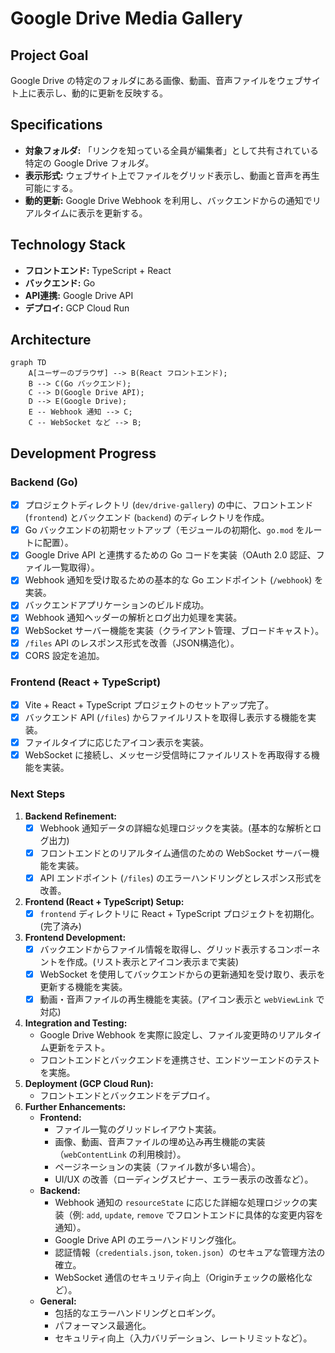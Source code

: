 # Google Drive Media Gallery

## Project Goal
Google Drive の特定のフォルダにある画像、動画、音声ファイルをウェブサイト上に表示し、動的に更新を反映する。

## Specifications

*   **対象フォルダ:** 「リンクを知っている全員が編集者」として共有されている特定の Google Drive フォルダ。
*   **表示形式:** ウェブサイト上でファイルをグリッド表示し、動画と音声を再生可能にする。
*   **動的更新:** Google Drive Webhook を利用し、バックエンドからの通知でリアルタイムに表示を更新する。

## Technology Stack

*   **フロントエンド:** TypeScript + React
*   **バックエンド:** Go
*   **API連携:** Google Drive API
*   **デプロイ:** GCP Cloud Run

## Architecture

```mermaid
graph TD
    A[ユーザーのブラウザ] --> B(React フロントエンド);
    B --> C(Go バックエンド);
    C --> D(Google Drive API);
    D --> E(Google Drive);
    E -- Webhook 通知 --> C;
    C -- WebSocket など --> B;
```

## Development Progress

### Backend (Go)
*   [x] プロジェクトディレクトリ (`dev/drive-gallery`) の中に、フロントエンド (`frontend`) とバックエンド (`backend`) のディレクトリを作成。
*   [x] Go バックエンドの初期セットアップ（モジュールの初期化、`go.mod` をルートに配置）。
*   [x] Google Drive API と連携するための Go コードを実装（OAuth 2.0 認証、ファイル一覧取得）。
*   [x] Webhook 通知を受け取るための基本的な Go エンドポイント (`/webhook`) を実装。
*   [x] バックエンドアプリケーションのビルド成功。
*   [x] Webhook 通知ヘッダーの解析とログ出力処理を実装。
*   [x] WebSocket サーバー機能を実装（クライアント管理、ブロードキャスト）。
*   [x] `/files` API のレスポンス形式を改善（JSON構造化）。
*   [x] CORS 設定を追加。

### Frontend (React + TypeScript)
*   [x] Vite + React + TypeScript プロジェクトのセットアップ完了。
*   [x] バックエンド API (`/files`) からファイルリストを取得し表示する機能を実装。
*   [x] ファイルタイプに応じたアイコン表示を実装。
*   [x] WebSocket に接続し、メッセージ受信時にファイルリストを再取得する機能を実装。

### Next Steps

1.  **Backend Refinement:**
    *   [x] Webhook 通知データの詳細な処理ロジックを実装。(基本的な解析とログ出力)
    *   [x] フロントエンドとのリアルタイム通信のための WebSocket サーバー機能を実装。
    *   [x] API エンドポイント (`/files`) のエラーハンドリングとレスポンス形式を改善。
2.  **Frontend (React + TypeScript) Setup:**
    *   [x] `frontend` ディレクトリに React + TypeScript プロジェクトを初期化。(完了済み)
3.  **Frontend Development:**
    *   [x] バックエンドからファイル情報を取得し、グリッド表示するコンポーネントを作成。(リスト表示とアイコン表示まで実装)
    *   [x] WebSocket を使用してバックエンドからの更新通知を受け取り、表示を更新する機能を実装。
    *   [x] 動画・音声ファイルの再生機能を実装。(アイコン表示と `webViewLink` で対応)
4.  **Integration and Testing:**
    *   Google Drive Webhook を実際に設定し、ファイル変更時のリアルタイム更新をテスト。
    *   フロントエンドとバックエンドを連携させ、エンドツーエンドのテストを実施。
5.  **Deployment (GCP Cloud Run):**
    *   フロントエンドとバックエンドをデプロイ。
6.  **Further Enhancements:**
    *   **Frontend:**
        *   ファイル一覧のグリッドレイアウト実装。
        *   画像、動画、音声ファイルの埋め込み再生機能の実装（`webContentLink` の利用検討）。
        *   ページネーションの実装（ファイル数が多い場合）。
        *   UI/UX の改善（ローディングスピナー、エラー表示の改善など）。
    *   **Backend:**
        *   Webhook 通知の `resourceState` に応じた詳細な処理ロジックの実装（例: `add`, `update`, `remove` でフロントエンドに具体的な変更内容を通知）。
        *   Google Drive API のエラーハンドリング強化。
        *   認証情報（`credentials.json`, `token.json`）のセキュアな管理方法の確立。
        *   WebSocket 通信のセキュリティ向上（Originチェックの厳格化など）。
    *   **General:**
        *   包括的なエラーハンドリングとロギング。
        *   パフォーマンス最適化。
        *   セキュリティ向上（入力バリデーション、レートリミットなど）。
